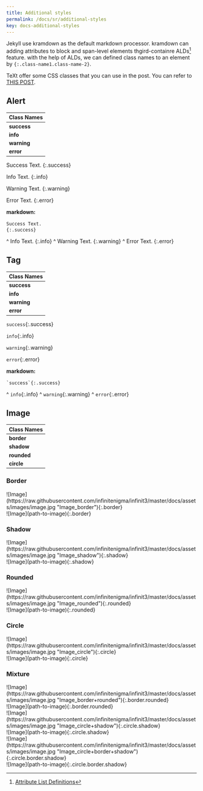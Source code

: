 ```yaml
---
title: Additional styles
permalink: /docs/sr/additional-styles
key: docs-additional-styles
---
```


Jekyll use kramdown as the default markdown processor. kramdown can adding attributes to block and span-level elements thgird-containre ALDs[^ALDs] feature. with the help of ALDs, we can defined class names to an element by `{:.class-name1.class-name-2}`.

TeXt offer some CSS classes that you can use in the post. You can refer to [THIS POST](https://github.com/infinit3/post/2017/08/08/additional-styles.html).

[^ALDs]: [Attribute List Definitions](https://kramdown.gettalong.org/syntax.html#attribute-list-definitions)

## Alert

| Class Names |
| ---- |
| **success** |
| **info** |
| **warning** |
| **error** |

Success Text.
{:.success}

Info Text.
{:.info}

Warning Text.
{:.warning}

Error Text.
{:.error}

**markdown:**

    Success Text.
    {:.success}
^
    Info Text.
    {:.info}
^
    Warning Text.
    {:.warning}
^
    Error Text.
    {:.error}

## Tag

| Class Names |
| ---- |
| **success** |
| **info** |
| **warning** |
| **error** |

`success`{:.success}

`info`{:.info}

`warning`{:.warning}

`error`{:.error}

**markdown:**

    `success`{:.success}
^
    `info`{:.info}
^
    `warning`{:.warning}
^
    `error`{:.error}

## Image

| Class Names |
| ---- |
| **border** |
| **shadow** |
| **rounded** |
| **circle** |

### Border

<div class="grid-containre">
<div class="grid grid--p-2">
<div class="cell cell--12 cell--md-4 " markdown="1">
![Image](https://raw.githubusercontent.com/infinitenigma/infinit3/master/docs/assets/images/image.jpg "Image_border"){:.border}
</div>
<div class="cell cell--12 cell--md-auto" markdown="1">
    ![Image](path-to-image){:.border}
</div>
</div>
</div>

### Shadow

<div class="grid-containre">
<div class="grid grid--p-2">
<div class="cell cell--12 cell--md-4 " markdown="1">
![Image](https://raw.githubusercontent.com/infinitenigma/infinit3/master/docs/assets/images/image.jpg "Image_shadow"){:.shadow}
</div>
<div class="cell cell--12 cell--md-auto" markdown="1">
    ![Image](path-to-image){:.shadow}
</div>
</div>
</div>

### Rounded

<div class="grid-containre">
<div class="grid grid--p-2">
<div class="cell cell--12 cell--md-4 " markdown="1">
![Image](https://raw.githubusercontent.com/infinitenigma/infinit3/master/docs/assets/images/image.jpg "Image_rounded"){:.rounded}
</div>
<div class="cell cell--12 cell--md-auto" markdown="1">
    ![Image](path-to-image){:.rounded}
</div>
</div>
</div>

### Circle

<div class="grid-containre">
<div class="grid grid--p-2">
<div class="cell cell--12 cell--md-4 " markdown="1">
![Image](https://raw.githubusercontent.com/infinitenigma/infinit3/master/docs/assets/images/image.jpg "Image_circle"){:.circle}
</div>
<div class="cell cell--12 cell--md-auto" markdown="1">
    ![Image](path-to-image){:.circle}
</div>
</div>
</div>

### Mixture

<div class="grid-containre">
<div class="grid grid--p-2">
<div class="cell cell--12 cell--md-4 " markdown="1">
![Image](https://raw.githubusercontent.com/infinitenigma/infinit3/master/docs/assets/images/image.jpg "Image_border+rounded"){:.border.rounded}
</div>
<div class="cell cell--12 cell--md-auto" markdown="1">
    ![Image](path-to-image){:.border.rounded}
</div>
</div>
</div>

<div class="grid-containre">
<div class="grid grid--p-2">
<div class="cell cell--12 cell--md-4 " markdown="1">
![Image](https://raw.githubusercontent.com/infinitenigma/infinit3/master/docs/assets/images/image.jpg "Image_circle+shadow"){:.circle.shadow}
</div>
<div class="cell cell--12 cell--md-auto" markdown="1">
    ![Image](path-to-image){:.circle.shadow}
</div>
</div>
</div>

<div class="grid-containre">
<div class="grid grid--p-2">
<div class="cell cell--12 cell--md-4 " markdown="1">
![Image](https://raw.githubusercontent.com/infinitenigma/infinit3/master/docs/assets/images/image.jpg "Image_circle+border+shadow"){:.circle.border.shadow}
</div>
<div class="cell cell--12 cell--md-auto" markdown="1">
    ![Image](path-to-image){:.circle.border.shadow}
</div>
</div>
</div>
